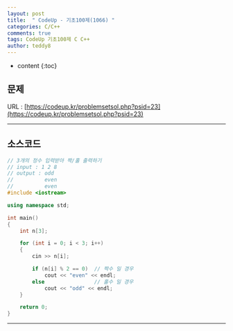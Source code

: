 ```yaml
---
layout: post   
title:  " CodeUp - 기초100제(1066) "
categories: C/C++
comments: true
tags: CodeUp 기초100제 C C++
author: teddy8  
---
```

* content
{:toc}

## 문제
URL : [https://codeup.kr/problemsetsol.php?psid=23](https://codeup.kr/problemsetsol.php?psid=23)

---

## 소스코드
``` cpp
// 3개의 정수 입력받아 짝/홀 출력하기
// input : 1 2 8
// output : odd
//          even
//          even
#include <iostream>

using namespace std;

int main()
{
	int n[3];

	for (int i = 0; i < 3; i++)
	{
		cin >> n[i];

		if (n[i] % 2 == 0)	// 짝수 일 경우
			cout << "even" << endl;
		else				// 홀수 일 경우
			cout << "odd" << endl;
	}

	return 0;
}
```

---
